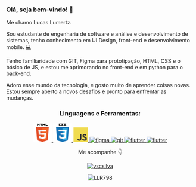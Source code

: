 ### Olá, seja bem-vindo! 👋

Me chamo Lucas Lumertz.

Sou estudante de engenharia de software e análise e desenvolvimento de sistemas, tenho conhecimento em UI Design, front-end e desenvolvimento mobile. 💻

Tenho familiaridade com GIT, Figma para prototipação, HTML, CSS e o básico de JS, e estou me aprimorando no front-end e em python para o back-end.

Adoro esse mundo da tecnologia, e gosto muito de aprender coisas novas. Estou sempre aberto a novos desafios e pronto para enfrentar as mudanças.

<h3 align="center">Linguagens e Ferramentas:</h3>
<p align="center"> 
<a href="https://www.w3.org/html/" target="_blank"> <img src="https://raw.githubusercontent.com/devicons/devicon/master/icons/html5/html5-original-wordmark.svg" alt="html5" width="50" height="50"/> </a> 
<a href="https://www.w3schools.com/css/" target="_blank"> <img src="https://raw.githubusercontent.com/devicons/devicon/master/icons/css3/css3-original-wordmark.svg" alt="css3" width="50" height="50"/> </a>
<a href="https://developer.mozilla.org/en-US/docs/Web/JavaScript" target="_blank"> <img src="https://raw.githubusercontent.com/devicons/devicon/master/icons/javascript/javascript-original.svg" alt="javascript" width="40" height="40"/> </a>
<a href="https://www.figma.com/" target="_blank"> <img src="https://www.vectorlogo.zone/logos/figma/figma-icon.svg" alt="figma" width="40" height="40"/> </a>
<a href="https://git-scm.com/" target="_blank"> <img src="https://www.vectorlogo.zone/logos/git-scm/git-scm-icon.svg" alt="git" width="40" height="40"/> </a> 
<a href="https://flutter.dev/" target="_blank"> <img src="https://storage.googleapis.com/cms-storage-bucket/6a07d8a62f4308d2b854.svg" alt="flutter" width="110" height="40"/> </a>
<a href="https://www.python.org/" target="_blank"> <img src="https://www.python.org/static/img/python-logo@2x.png" alt="flutter" width="40" height="40"/> </a>
</p>

<p align="center"> Me acompanhe 👇</p>
<p align="center">
<a href="https://linkedin.com/in/lucas-lumertz" target="_blank" /> <img align="center" src="https://raw.githubusercontent.com/rahuldkjain/github-profile-readme-generator/master/src/images/icons/Social/linked-in-alt.svg" alt="vscsilva" height="30" width="40" /></a>
</p>



<p align="center"> <img src="https://komarev.com/ghpvc/?username=LLR798&label=Profile%20views&color=0e75b6&style=flat" alt="LLR798" /> </p>
